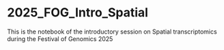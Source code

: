 # 2025_FOG_Intro_Spatial
This is the notebook of the introductory session on Spatial transcriptomics during the Festival of Genomics 2025
